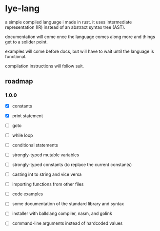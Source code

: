 # lye-lang
a simple compiled language i made in rust. it uses intermediate representation (IR) instead of an abstract syntax tree (AST).

documentation will come once the language comes along more and things get to a solider point.

examples will come before docs, but will have to wait until the language is functional.

compilation instructions will follow suit.

## roadmap
### 1.0.0
- [x] constants
- [x] print statement
- [ ] goto
- [ ] while loop
- [ ] conditional statements
- [ ] strongly-typed mutable variables
- [ ] strongly-typed constants (to replace the current constants)
- [ ] casting int to string and vice versa
- [ ] importing functions from other files


- [ ] code examples
- [ ] some documentation of the standard library and syntax
- [ ] installer with ballslang compiler, nasm, and golink
- [ ] command-line arguments instead of hardcoded values

